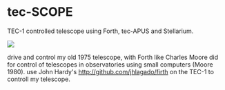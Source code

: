 

# tec-SCOPE
TEC-1 controlled telescope using Forth, tec-APUS and Stellarium.

![](https://github.com/SteveJustin1963/tec-SCOPE/blob/master/pics/scope-steps1.png)



 drive and control my old 1975 telescope, with Forth like Charles Moore did for control of telescopes in observatories using small computers (Moore 1980). 
 use John Hardy's http://github.com/jhlagado/firth on the TEC-1 to controll my telescope.
